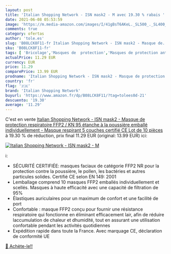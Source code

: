 ```yaml
---
layout: post
title: 'Italian Shopping Network - ISN mask2 - M avec 19.30 % rabais '
date: 2021-06-08 05:53:59
image: 'https://m.media-amazon.com/images/I/41gBsT6AKeL._SL500_._SL400_.jpg'
comments: true
category: ofertas
author: 'tole.es'
slug: 'B08LCK8F11-fr Italian Shopping Network - ISN mask2 - Masque de...'
sku: 'B08LCK8F11-fr'
tags: [ 'Bricolage','Masques de  protection','Masques de protection anti-poussières pliables','Sécurité','italian shopping network','Équipement et matériel de sécurité', ]
actualPrice: 11.29 EUR
currency: EUR
price: 11.29
comparePrice: 13.99 EUR
prodname: 'Italian Shopping Network - ISN mask2 - Masque de protection respiratoire FFP2 / KN 95  étanche à la poussière  emballé individuellement - Masque respirant 5 couches certifié CE Lot de 10 pièces'
country: 'fr'
flag: '🇫🇷'
brand: 'Italian Shopping Network'
buyurl: 'https://www.amazon.fr/dp/B08LCK8F11/?tag=tolees0d-21'
descuento: '19.30'
average: '11.29'
---
```


C'est en vente [Italian Shopping Network - ISN mask2 - Masque de protection respiratoire FFP2 / KN 95  étanche à la poussière  emballé individuellement - Masque respirant 5 couches certifié CE Lot de 10 pièces](https://www.amazon.fr/dp/B08LCK8F11/?tag=tolees0d-21)  à  19.30 % de réduction, prix final  11.29 EUR (original: 13.99 EUR) ici:

[![Italian Shopping Network - ISN mask2 - M](https://m.media-amazon.com/images/I/41gBsT6AKeL._SL500_._SL400_.jpg)](https://www.amazon.fr/dp/B08LCK8F11/?tag=tolees0d-21)

ℹ️:

- SÉCURITÉ CERTIFIÉE: masques faciaux de catégorie FFP2 NR pour la protection contre la poussière, le pollen, les bactéries et autres particules solides. Certifié CE selon EN 149: 2001
- Lemballage comprend 10 masques FFP2 emballés individuellement et scellés. Masques à haute efficacité avec une capacité de filtration de 95%
- Élastiques auriculaires pour un maximum de confort et une facilité de port
- Confortable : masque FFP2 conçu pour fournir une résistance respiratoire qui fonctionne en éliminant efficacement lair, afin de réduire laccumulation de chaleur et dhumidité, tout en assurant une utilisation confortable pendant les activités quotidiennes
- Expédition rapide dans toute la France. Avec marquage CE, déclaration de conformité UE

[🛒 Achète-le!!](https://www.amazon.fr/dp/B08LCK8F11/?tag=tolees0d-21)
